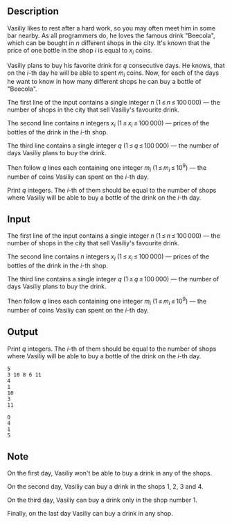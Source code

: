 ## Description

<div><p>Vasiliy likes to rest after a hard work, so you may often meet him in some bar nearby. As all programmers do, he loves the famous drink "<span class="tex-font-style-tt">Beecola</span>", which can be bought in <span class="tex-span"><i>n</i></span> different shops in the city. It's known that the price of one bottle in the shop <span class="tex-span"><i>i</i></span> is equal to <span class="tex-span"><i>x</i><sub class="lower-index"><i>i</i></sub></span> coins.</p><p>Vasiliy plans to buy his favorite drink for <span class="tex-span"><i>q</i></span> consecutive days. He knows, that on the <span class="tex-span"><i>i</i></span>-th day he will be able to spent <span class="tex-span"><i>m</i><sub class="lower-index"><i>i</i></sub></span> coins. Now, for each of the days he want to know in how many different shops he can buy a bottle of "<span class="tex-font-style-tt">Beecola</span>".</p></div><div class="input-specification"><p>The first line of the input contains a single integer <span class="tex-span"><i>n</i></span> (<span class="tex-span">1 ≤ <i>n</i> ≤ 100 000</span>)&nbsp;— the number of shops in the city that sell Vasiliy's favourite drink.</p><p>The second line contains <span class="tex-span"><i>n</i></span> integers <span class="tex-span"><i>x</i><sub class="lower-index"><i>i</i></sub></span> (<span class="tex-span">1 ≤ <i>x</i><sub class="lower-index"><i>i</i></sub> ≤ 100 000</span>)&nbsp;— prices of the bottles of the drink in the <span class="tex-span"><i>i</i></span>-th shop.</p><p>The third line contains a single integer <span class="tex-span"><i>q</i></span> (<span class="tex-span">1 ≤ <i>q</i> ≤ 100 000</span>)&nbsp;— the number of days Vasiliy plans to buy the drink.</p><p>Then follow <span class="tex-span"><i>q</i></span> lines each containing one integer <span class="tex-span"><i>m</i><sub class="lower-index"><i>i</i></sub></span> (<span class="tex-span">1 ≤ <i>m</i><sub class="lower-index"><i>i</i></sub> ≤ 10<sup class="upper-index">9</sup></span>)&nbsp;— the number of coins Vasiliy can spent on the <span class="tex-span"><i>i</i></span>-th day.</p></div><div class="output-specification"><p>Print <span class="tex-span"><i>q</i></span> integers. The <span class="tex-span"><i>i</i></span>-th of them should be equal to the number of shops where Vasiliy will be able to buy a bottle of the drink on the <span class="tex-span"><i>i</i></span>-th day.</p></div>

## Input

<p>The first line of the input contains a single integer <span class="tex-span"><i>n</i></span> (<span class="tex-span">1 ≤ <i>n</i> ≤ 100 000</span>)&nbsp;— the number of shops in the city that sell Vasiliy's favourite drink.</p><p>The second line contains <span class="tex-span"><i>n</i></span> integers <span class="tex-span"><i>x</i><sub class="lower-index"><i>i</i></sub></span> (<span class="tex-span">1 ≤ <i>x</i><sub class="lower-index"><i>i</i></sub> ≤ 100 000</span>)&nbsp;— prices of the bottles of the drink in the <span class="tex-span"><i>i</i></span>-th shop.</p><p>The third line contains a single integer <span class="tex-span"><i>q</i></span> (<span class="tex-span">1 ≤ <i>q</i> ≤ 100 000</span>)&nbsp;— the number of days Vasiliy plans to buy the drink.</p><p>Then follow <span class="tex-span"><i>q</i></span> lines each containing one integer <span class="tex-span"><i>m</i><sub class="lower-index"><i>i</i></sub></span> (<span class="tex-span">1 ≤ <i>m</i><sub class="lower-index"><i>i</i></sub> ≤ 10<sup class="upper-index">9</sup></span>)&nbsp;— the number of coins Vasiliy can spent on the <span class="tex-span"><i>i</i></span>-th day.</p>

## Output

<p>Print <span class="tex-span"><i>q</i></span> integers. The <span class="tex-span"><i>i</i></span>-th of them should be equal to the number of shops where Vasiliy will be able to buy a bottle of the drink on the <span class="tex-span"><i>i</i></span>-th day.</p>





```input1
5
3 10 8 6 11
4
1
10
3
11

```




```output1
0
4
1
5

```



## Note

<p>On the first day, Vasiliy won't be able to buy a drink in any of the shops.</p><p>On the second day, Vasiliy can buy a drink in the shops <span class="tex-span">1</span>, <span class="tex-span">2</span>, <span class="tex-span">3</span> and <span class="tex-span">4</span>.</p><p>On the third day, Vasiliy can buy a drink only in the shop number <span class="tex-span">1</span>.</p><p>Finally, on the last day Vasiliy can buy a drink in any shop.</p>
